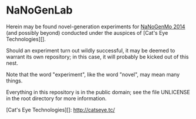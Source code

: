 NaNoGenLab
==========

Herein may be found novel-generation experiments for [NaNoGenMo 2014][]
(and possibly beyond) conducted under the auspices of [Cat's Eye Technologies][].

Should an experiment turn out wildly successful, it may be deemed to warrant
its own repository; in this case, it will probably be kicked out of this nest.

Note that the word "experiment", like the word "novel", may mean many things.

Everything in this repository is in the public domain; see the file
UNLICENSE in the root directory for more information.

[NaNoGenMo 2014]:           https://github.com/dariusk/NaNoGenMo-2014
[Cat's Eye Technologies][]: http://catseye.tc/
